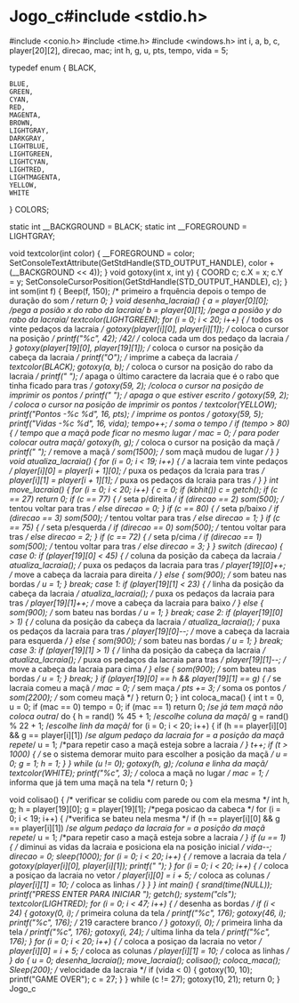 # Jogo_c#include <stdio.h>
#include <conio.h>
#include <time.h>
#include <windows.h>
int i, a, b, c, player[20][2], direcao, mac;
int h, g, u, pts, tempo, vida = 5;

typedef enum
{
    BLACK,
    

    
    BLUE,
    GREEN,
    CYAN,
    RED,
    MAGENTA,
    BROWN,
    LIGHTGRAY,
    DARKGRAY,
    LIGHTBLUE,
    LIGHTGREEN,
    LIGHTCYAN,
    LIGHTRED,
    LIGHTMAGENTA,
    YELLOW,
    WHITE
} COLORS;

static int __BACKGROUND = BLACK;
static int __FOREGROUND = LIGHTGRAY;

void textcolor(int color)
{
    __FOREGROUND = color;
    SetConsoleTextAttribute(GetStdHandle(STD_OUTPUT_HANDLE),
                            color + (__BACKGROUND << 4));
}
void gotoxy(int x, int y)
{
    COORD c;
    c.X = x;
    c.Y = y;
    SetConsoleCursorPosition(GetStdHandle(STD_OUTPUT_HANDLE), c);
}
int som(int f)
{
    Beep(f, 150); /* primeiro a frquência depois o tempo de duração do som */
    return 0;
}
void desenha_lacraia()
{
    a = player[0][0]; /*pega a posião x do rabo da lacraia*/
    b = player[0][1]; /*pega a posião y do rabo da lacraia*/
    textcolor(LIGHTGREEN);
    for (i = 0; i < 20; i++)
    {                                       /* todos os vinte pedaços da lacraia */
        gotoxy(player[i][0], player[i][1]); /* coloca o cursor na posição */
        printf("%c", 42); /*42*/            /* coloca cada um dos pedaço da lacraia */
    }
    gotoxy(player[19][0], player[19][1]); /* coloca o cursor na posição da cabeça da lacraia */
    printf("O");                          /* imprime a cabeça da lacraia */
    textcolor(BLACK);
    gotoxy(a, b);                 /* coloca o cursor na posição do rabo da lacraia */
    printf(" ");                  /* apaga o último caractere da lacraia que é o rabo que tinha ficado para tras */
    gotoxy(59, 2);                /*coloca o cursor na posição de imprimir os pontos */
    printf("                  "); /* apaga o que estiver escrito */
    gotoxy(59, 2);                /* coloca o cursor na posição de imprimir os pontos */
    textcolor(YELLOW);
    printf("Pontos -%c %d", 16, pts); /* imprime os pontos */
    gotoxy(59, 5);
    printf("Vidas -%c %d", 16, vida);
    tempo++; /* soma o tempo */
    if (tempo > 80)
    {                 /* tempo que a maçã pode ficar no mesmo lugar */
        mac = 0;      /* para poder colocar outra maçã*/
        gotoxy(h, g); /* coloca o cursor na posição da maçã */
        printf(" ");  /* remove a maçã */
        som(1500);    /* som maçã mudou de lugar */
    }
}
void atualiza_lacraia()
{
    for (i = 0; i < 19; i++)
    {                                    /* a lacraia tem vinte pedaços */
        player[i][0] = player[i + 1][0]; /* puxa os pedaços da lcraia para tras */
        player[i][1] = player[i + 1][1]; /* puxa os pedaços da lcraia para tras */
    }
}
int move_lacraia()
{
    for (i = 0; i < 20; i++)
    {
        c = 0;
        if (kbhit())
            c = getch();
        if (c == 27)
            return 0;
        if (c == 77)
        { /* seta p/direita */
            if (direcao == 2)
                som(500); /* tentou voltar para tras */
            else
                direcao = 0;
        }
        if (c == 80)
        { /* seta p/baixo */
            if (direcao == 3)
                som(500); /* tentou voltar para tras */
            else
                direcao = 1;
        }
        if (c == 75)
        { /* seta p/esquerda */
            if (direcao == 0)
                som(500); /* tentou voltar para tras */
            else
                direcao = 2;
        }
        if (c == 72)
        { /* seta p/cima */
            if (direcao == 1)
                som(500); /* tentou voltar para tras */
            else
                direcao = 3;
        }
    }
    switch (direcao)
    {
    case 0:
        if (player[19][0] < 45)
        {                       /* coluna da posição da cabeça da lacraia */
            atualiza_lacraia(); /* puxa os pedaços da lacraia para tras */
            player[19][0]++;    /* move a cabeça da lacraia para direita */
        }
        else
        {
            som(900); /* som bateu nas bordas */
            u = 1;
        }
        break;
    case 1:
        if (player[19][1] < 23)
        {                       /* linha da posição da cabeça da lacraia */
            atualiza_lacraia(); /* puxa os pedaços da lacraia para tras */
            player[19][1]++;    /* move a cabeça da lacraia para baixo */
        }
        else
        {
            som(900); /* som bateu nas bordas */
            u = 1;
        }
        break;
    case 2:
        if (player[19][0] > 1)
        {                       /* coluna da posição da cabeça da lacraia */
            atualiza_lacraia(); /* puxa os pedaços da lacraia para tras */
            player[19][0]--;    /* move a cabeça da lacraia para esquerda */
        }
        else
        {
            som(900); /* som bateu nas bordas */
            u = 1;
        }
        break;
    case 3:
        if (player[19][1] > 1)
        {                       /* linha da posição da cabeça da lacraia */
            atualiza_lacraia(); /* puxa os pedaços da lacraia para tras */
            player[19][1]--;    /* move a cabeça da lacraia para cima */
        }
        else
        {
            som(900); /* som bateu nas bordas */
            u = 1;
        }
        break;
    }
    if (player[19][0] == h && player[19][1] == g)
    {              /* se lacraia comeu a maçã */
        mac = 0;   /* sem maça */
        pts += 3;  /* soma os pontos */
        som(2200); /* som comeu maçã */
    }
    return 0;
}
int coloca_maca()
{
    int t = 0, u = 0;
    if (mac == 0)
        tempo = 0;
    if (mac == 1)
        return 0; /*se já tem maçã não coloca outra*/
    do
    {
        h = rand() % 45 + 1; /*escolhe coluna da maçã*/
        g = rand() % 22 + 1; /*escolhe linh   da maçã*/
        for (i = 0; i < 20; i++)
        {
            if (h == player[i][0] && g == player[i][1]) /*se algum pedaço da lacraia for = a posição da maçã repete*/
                u = 1;                                  /*para repetir caso a maçã esteja sobre a lacraia */
        }
        t++;
        if (t > 1000)
        { /* se o sistema demorar muito para escolher a posição da maçã */
            u = 0;
            g = 1;
            h = 1;
        }
    } while (u != 0);
    gotoxy(h, g); /*coluna e linha da maçã*/
    textcolor(WHITE);
    printf("%c", 3); /* coloca a maçã no lugar */
    mac = 1;         /* informa que já tem uma maçã na tela */
    return 0;
}

void colisao()
{ /* verificar se colidiu com parede ou com ela mesma */
    int h, g;
    h = player[19][0];
    g = player[19][1]; /*pega posicao da cabeca */
    for (i = 0; i < 19; i++)
    {                                               /*verifica se bateu nela mesma */
        if (h == player[i][0] && g == player[i][1]) /*se algum pedaço da lacraia for = a posição da maçã repete*/
            u = 1;                                  /*para repetir caso a maçã esteja sobre a lacraia */
    }
    if (u == 1)
    { /* diminui as vidas da lacraia e posiciona ela na posição inicial */
        vida--;
        direcao = 0;
        sleep(1000);
        for (i = 0; i < 20; i++)
        { /* remove a lacraia da tela */
            gotoxy(player[i][0], player[i][1]);
            printf(" ");
        }
        for (i = 0; i < 20; i++)
        {                         /* coloca a posiçao da lacraia no vetor */
            player[i][0] = i + 5; /* coloca as colunas */
            player[i][1] = 10;    /* coloca as linhas */
        }
    }
}
int main()
{
    srand(time(NULL));
    printf("PRESS ENTER PARA INICIAR ");
    getch();
    system("cls");
    textcolor(LIGHTRED);
    for (i = 0; i < 47; i++)
    { /* desenha as bordas */
        if (i < 24)
        {
            gotoxy(0, i); /* primeira coluna da tela */
            printf("%c", 176);
            gotoxy(46, i);
            printf("%c", 176); /* 219 caractere branco */
        }
        gotoxy(i, 0); /* primeira linha da tela */
        printf("%c", 176);
        gotoxy(i, 24); /* ultima linha da tela */
        printf("%c", 176);
    }
    for (i = 0; i < 20; i++)
    {                         /* coloca a posiçao da lacraia no vetor */
        player[i][0] = i + 5; /* coloca as colunas */
        player[i][1] = 10;    /* coloca as linhas */
    }
    do
    {
        u = 0;
        desenha_lacraia();
        move_lacraia();
        colisao();
        coloca_maca();
        Sleep(200); /* velocidade da lacraia */
        if (vida < 0)
        {
            gotoxy(10, 10);
            printf("GAME OVER");
            c = 27;
        }
    } while (c != 27);
    gotoxy(10, 21);
    return 0;
}
Jogo_c
